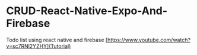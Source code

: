 # CRUD-React-Native-Expo-And-Firebase
Todo list using react native and firebase
[https://www.youtube.com/watch?v=sc7RNl2YZHY](Tutorial)
